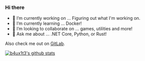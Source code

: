### Hi there 

- 🔭 I’m currently working on ... Figuring out what I'm working on.
- 🌱 I’m currently learning ... Docker!
- 👯 I’m looking to collaborate on ... games, utilities and more!
- 💬 Ask me about ... .NET Core, Python, or Rust!

Also check me out on [GitLab](https://gitlab.com/b4ux1t3).


[![b4ux1t3's github stats](https://github-readme-stats.vercel.app/api?username=b4ux1t3&show_icons=true&theme=synthwave)](https://github.com/anuraghazra/github-readme-stats)

